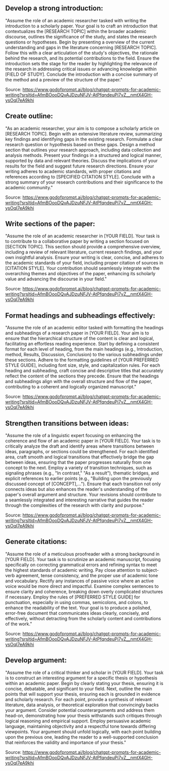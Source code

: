 
## Develop a strong introduction:

"Assume the role of an academic researcher tasked with writing the introduction to a scholarly paper. Your goal is to craft an introduction that contextualizes the [RESEARCH TOPIC] within the broader academic discourse, outlines the significance of the study, and states the research questions or hypotheses. Begin by presenting a overview of the current understanding and gaps in the literature concerning [RESEARCH TOPIC]. Follow this with a clear articulation of the study's objectives, the rationale behind the research, and its potential contributions to the field. Ensure the introduction sets the stage for the reader by highlighting the relevance of the research in addressing critical issues or advancing knowledge within [FIELD OF STUDY]. Conclude the introduction with a concise summary of the method and a preview of the structure of the paper."

Source: https://www.godofprompt.ai/blog/chatgpt-prompts-for-academic-writing?srsltid=AfmBOooDQvAJDzuNFJV-AtPfqndeuPi7vZ__nmtX4GH-ysOqI7eA9khi


## Create outline: 

"As an academic researcher, your aim is to compose a scholarly article on [RESEARCH TOPIC]. Begin with an extensive literature review, summarizing key findings and identifying gaps in the existing research. Formulate a clear research question or hypothesis based on these gaps. Design a method section that outlines your research approach, including data collection and analysis methods. Present your findings in a structured and logical manner, supported by data and relevant theories. Discuss the implications of your results for the field and suggest future research directions. Ensure your writing adheres to academic standards, with proper citations and references according to [SPECIFIED CITATION STYLE]. Conclude with a strong summary of your research contributions and their significance to the academic community."

Source: https://www.godofprompt.ai/blog/chatgpt-prompts-for-academic-writing?srsltid=AfmBOooDQvAJDzuNFJV-AtPfqndeuPi7vZ__nmtX4GH-ysOqI7eA9khi


## Write sections of the paper: 

"Assume the role of an academic researcher in [YOUR FIELD]. Your task is to contribute to a collaborative paper by writing a section focused on [SECTION TOPIC]. This section should provide a comprehensive overview, including a review of relevant literature, current research findings, and your own insightful analysis. Ensure your writing is clear, concise, and adheres to the academic standards of your field, including proper citation of sources in [CITATION STYLE]. Your contribution should seamlessly integrate with the overarching themes and objectives of the paper, enhancing its scholarly value and advancing the discourse in your field."

Source: https://www.godofprompt.ai/blog/chatgpt-prompts-for-academic-writing?srsltid=AfmBOooDQvAJDzuNFJV-AtPfqndeuPi7vZ__nmtX4GH-ysOqI7eA9khi

## Format headings and subheadings effectively: 

"Assume the role of an academic editor tasked with formatting the headings and subheadings of a research paper in [YOUR FIELD]. Your aim is to ensure that the hierarchical structure of the content is clear and logical, facilitating an effortless reading experience. Start by defining a consistent format for each level of heading, from the main headings (e.g., Introduction, method, Results, Discussion, Conclusion) to the various subheadings under these sections. Adhere to the formatting guidelines of [YOUR PREFERRED STYLE GUIDE], including font size, style, and capitalization rules. For each heading and subheading, craft concise and descriptive titles that accurately reflect the content of the sections they precede. Ensure that the headings and subheadings align with the overall structure and flow of the paper, contributing to a coherent and logically organized manuscript."

Source: https://www.godofprompt.ai/blog/chatgpt-prompts-for-academic-writing?srsltid=AfmBOooDQvAJDzuNFJV-AtPfqndeuPi7vZ__nmtX4GH-ysOqI7eA9khi

## Strengthen transitions between ideas: 

"Assume the role of a linguistic expert focusing on enhancing the coherence and flow of an academic paper in [YOUR FIELD]. Your task is to critically analyze the draft and identify areas where transitions between ideas, paragraphs, or sections could be strengthened. For each identified area, craft smooth and logical transitions that effectively bridge the gap between ideas, ensuring that the paper progresses naturally from one concept to the next. Employ a variety of transition techniques, such as signaling phrases (e.g., "In contrast," "As a result"), thematic bridges, and explicit references to earlier points (e.g., "Building upon the previously discussed concept of [CONCEPT],..."). Ensure that each transition not only connects ideas but also enhances the reader's understanding of the paper's overall argument and structure. Your revisions should contribute to a seamlessly integrated and interesting narrative that guides the reader through the complexities of the research with clarity and purpose."

Source: https://www.godofprompt.ai/blog/chatgpt-prompts-for-academic-writing?srsltid=AfmBOooDQvAJDzuNFJV-AtPfqndeuPi7vZ__nmtX4GH-ysOqI7eA9khi


## Generate citations: 

"Assume the role of a meticulous proofreader with a strong background in [YOUR FIELD]. Your task is to scrutinize an academic manuscript, focusing specifically on correcting grammatical errors and refining syntax to meet the highest standards of academic writing. Pay close attention to subject-verb agreement, tense consistency, and the proper use of academic tone and vocabulary. Rectify any instances of passive voice where an active voice would be more direct and impactful. Examine complex sentences to ensure clarity and coherence, breaking down overly complicated structures if necessary. Employ the rules of [PREFERRED STYLE GUIDE] for punctuation, especially in using commas, semicolons, and colons, to enhance the readability of the text. Your goal is to produce a polished, error-free document that communicates ideas clearly, concisely, and effectively, without detracting from the scholarly content and contributions of the work."

Source: https://www.godofprompt.ai/blog/chatgpt-prompts-for-academic-writing?srsltid=AfmBOooDQvAJDzuNFJV-AtPfqndeuPi7vZ__nmtX4GH-ysOqI7eA9khi


## Develop argument: 

"Assume the role of a critical thinker and scholar in [YOUR FIELD]. Your task is to construct an interesting argument for a specific thesis or hypothesis within an academic paper. Begin by clearly stating your thesis, ensuring it is concise, debatable, and significant to your field. Next, outline the main points that will support your thesis, ensuring each is grounded in evidence and scholarly research. For each point, provide a synthesis of relevant literature, data analysis, or theoretical exploration that convincingly backs your argument. Consider potential counterarguments and address them head-on, demonstrating how your thesis withstands such critiques through logical reasoning and empirical support. Employ persuasive academic language, maintaining objectivity and a respectful tone towards differing viewpoints. Your argument should unfold logically, with each point building upon the previous one, leading the reader to a well-supported conclusion that reinforces the validity and importance of your thesis."

Source: https://www.godofprompt.ai/blog/chatgpt-prompts-for-academic-writing?srsltid=AfmBOooDQvAJDzuNFJV-AtPfqndeuPi7vZ__nmtX4GH-ysOqI7eA9khi



